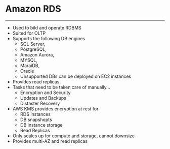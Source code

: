 # Amazon RDS
----
- Used to bild and operate RDBMS
- Suited for OLTP
- Supports the following DB engines
	- SQL Server, 
	- PostgreSQL, 
	- Amazon Aurora, 
	- MYSQL, 
	- MaraiDB, 
	- Oracle
	- Unsupported DBs can be deployed on EC2 instances
- Provides read replicas
- Tasks that need to be taken care of manually...
	- Encryption and Security
	- Updates and Backups
	- Distaster Recovery
- AWS KMS provides encryption at rest for
	- RDS instances
	- DB snapshopts
	- DB instance storage
	- Read Replicas
- Only scales up for compute and storage, cannot downsize
- Provides multi-AZ and read replicas  